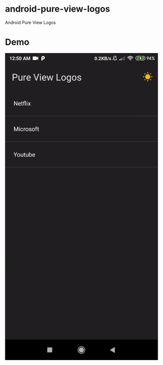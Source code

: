 # android-pure-view-logos
Android Pure View Logos

# Demo

![screenrecord](/gif/pure-view-logos.gif)